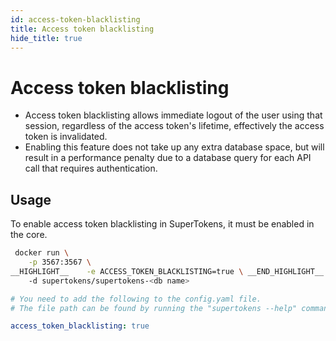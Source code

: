 ```yaml
---
id: access-token-blacklisting
title: Access token blacklisting
hide_title: true
---
```



<!-- COPY DOCS -->
<!-- ./session/common-customizations/sessions/access-token-blacklisting.md -->

# Access token blacklisting

- Access token blacklisting allows immediate logout of the user using that session, regardless of the access token's lifetime, effectively the access token is invalidated.
- Enabling this feature does not take up any extra database space, but will result in a performance penalty due to a database query for each API call that requires authentication.

## Usage
To enable access token blacklisting in SuperTokens, it must be enabled in the core.

<!--DOCUSAURUS_CODE_TABS-->
<!--With Docker-->
```bash
 docker run \
    -p 3567:3567 \
__HIGHLIGHT__    -e ACCESS_TOKEN_BLACKLISTING=true \ __END_HIGHLIGHT__
    -d supertokens/supertokens-<db name>
```
<!--Without Docker-->
```yaml
# You need to add the following to the config.yaml file.
# The file path can be found by running the "supertokens --help" command

access_token_blacklisting: true
```
<!--END_DOCUSAURUS_CODE_TABS-->
